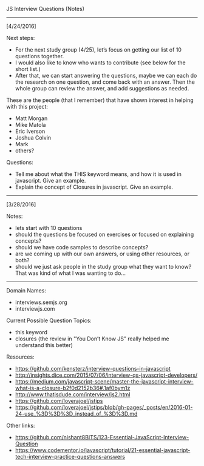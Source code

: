 JS Interview Questions (Notes)

____________________
[4/24/2016]

Next steps:
- For the next study group (4/25), let’s focus on getting our list of 10 questions together.
- I would also like to know who wants to contribute (see below for the short list.)
- After that, we can start answering the questions, maybe we can each do the research on one question, and come back with an answer.  Then the whole group can review the answer, and add suggestions as needed.

These are the people (that I remember) that have shown interest in helping with this project:
- Matt Morgan
- Mike Matola
- Eric Iverson
- Joshua Colvin
- Mark
- others?

Questions:
- Tell me about what the THIS keyword means, and how it is used in javascript.  Give an example.
- Explain the concept of Closures in javascript.  Give an example.

____________________
[3/28/2016]

Notes:
- lets start with 10 questions
- should the questions be focused on exercises or focused on explaining concepts?
- should we have code samples to describe concepts?
- are we coming up with our own answers, or using other resources, or both?
- should we just ask people in the study group what they want to know?  That was kind of what I was wanting to do...

____________________
Domain Names:
- interviews.semjs.org
- interviewjs.com

Current Possible Question Topics:
- this keyword
- closures (the review in "You Don’t Know JS” really helped me understand this better)

Resources:
- https://github.com/kensterz/interview-questions-in-javascript
- http://insights.dice.com/2015/07/06/interview-qs-javascript-developers/
- https://medium.com/javascript-scene/master-the-javascript-interview-what-is-a-closure-b2f0d2152b36#.1af0bym1z
- http://www.thatjsdude.com/interview/js2.html
- https://github.com/loverajoel/jstips
- https://github.com/loverajoel/jstips/blob/gh-pages/_posts/en/2016-01-24-use_%3D%3D%3D_instead_of_%3D%3D.md

Other links:
- https://github.com/nishant8BITS/123-Essential-JavaScript-Interview-Question
- https://www.codementor.io/javascript/tutorial/21-essential-javascript-tech-interview-practice-questions-answers
